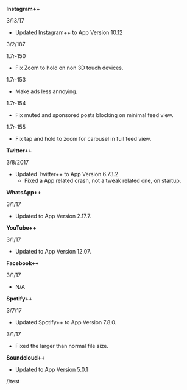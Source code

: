 
**Instagram++**

3/13/17

   - Updated Instagram++ to App Version 10.12


3/2/187

1.7r-150
  - Fix Zoom to hold on non 3D touch devices.

1.7r-153
  - Make ads less annoying.

1.7r-154
  - Fix muted and sponsored posts blocking on minimal feed view.

1.7r-155
  - Fix tap and hold to zoom for carousel in full feed view.





**Twitter++**

3/8/2017
  - Updated Twitter++ to App Version 6.73.2
    - Fixed a App related crash, not a tweak related one, on startup.


**WhatsApp++**

3/1/17
- Updated to App Version 2.17.7.


**YouTube++**

3/1/17
 - Updated to App Version 12.07.

**Facebook++**

3/1/17
- N/A

**Spotify++**

3/7/17
  - Updated Spotify++ to App Version 7.8.0.

3/1/17
 - Fixed the larger than normal file size.


**Soundcloud++**

 - Updated to App Version 5.0.1

//test
